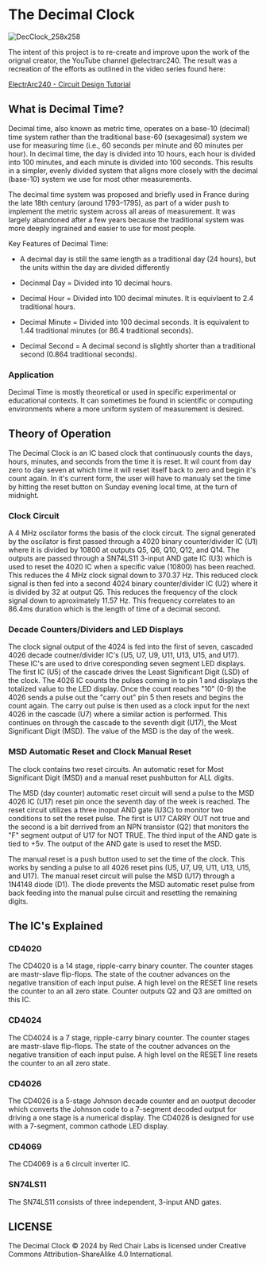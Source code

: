 # The Decimal Clock


![DecClock_258x258](https://github.com/user-attachments/assets/255360fb-0b22-474b-b947-dd372f8bcce5)



The intent of this project is to re-create and improve upon the work of the orignal creator, the YouTube channel @electrarc240. The result was a recreation of the efforts as outlined in the video series found here:

[ElectrArc240 - Circuit Design Tutorial](https://youtube.com/playlist?list=PLLU_IzzSGosPplrq8NabdY06zsDWTVgaa&si=tTeOY5h2Lhq4mCgW)


## What is Decimal Time?

Decimal time, also known as metric time, operates on a base-10 (decimal) time system rather than the traditional base-60 (sexagesimal) system we use for measuring time (i.e., 60 seconds per minute and 60 minutes per hour). In decimal time, the day is divided into 10 hours, each hour is divided into 100 minutes, and each minute is divided into 100 seconds. This results in a simpler, evenly divided system that aligns more closely with the decimal (base-10) system we use for most other measurements.

The decimal time system was proposed and briefly used in France during the late 18th century (around 1793–1795), as part of a wider push to implement the metric system across all areas of measurement. It was largely abandoned after a few years because the traditional system was more deeply ingrained and easier to use for most people.

Key Features of Decimal Time:

- A decimal day is still the same length as a traditional day (24 hours), but the units within the day are divided differently

- Decinmal Day =    Divided into 10 decimal hours.

- Decimal Hour =    Divided into 100 decimal minutes. It is equivlaent to 2.4 traditional hours.

- Decimal Minute =  Divided into 100 decimal seconds. It is equivalent to 1.44 traditional minutes (or 86.4 traditional seconds).

- Decimal Second =  A decimal second is slightly shorter than a traditional second (0.864 traditional seconds).

### Application

Decimal Time is mostly theoretical or used in specific experimental or educational contexts. It can sometimes be found in scientific or computing environments where a more uniform system of measurement is desired.

## Theory of Operation

The Decimal Clock is an IC based clock that continuously counts the days, hours, minutes, and seconds from the time it is reset. It wil count from day zero to day seven at which time it will reset itself back to zero and begin it's count again. In it's current form, the user will have to manualy set the time by hitting the reset button on Sunday evening local time, at the turn of midnight.

### Clock Circuit
A 4 MHz oscilator forms the basis of the clock circuit. The signal generated by the oscilator is first passed through a 4020 binary counter/divider IC (U1) where it is divided by 10800 at outputs Q5, Q6, Q10, Q12, and Q14. The outputs are passed through a SN74LS11 3-input AND gate IC (U3) which is used to reset the 4020 IC when a specific value (10800) has been reached. This reduces the 4 MHz clock signal down to 370.37 Hz. This reduced clock signal is then fed into a second 4024 binary counter/divider IC (U2) where it is divided by 32 at output Q5. This reduces the frequency of the clock signal down to aproximately 11.57 Hz. This frequency correlates to an 86.4ms duration which is the length of time of a decimal second.

### Decade Counters/Dividers and LED Displays
The clock signal output of the 4024 is fed into the first of seven, cascaded 4026 decade coutner/divider IC's (U5, U7, U9, U11, U13, U15, and U17). These IC's are used to drive coresponding seven segment LED displays. The first IC (U5) of the cascade drives the Least Significant Digit (LSD) of the clock. The 4026 IC counts the pulses coming in to pin 1 and displays the totalized value to the LED display. Once the count reaches "10" (0-9) the 4026 sends a pulse out the "carry out" pin 5 then resets and begins the count again. The carry out pulse is then used as a clock input for the next 4026 in the cascade (U7) where a similar action is performed. This continues on through the cascade to the seventh digit (U17), the Most Significant Digit (MSD). The value of the MSD is the day of the week.

### MSD Automatic Reset and Clock Manual Reset
The clock contains two reset circuits. An automatic reset for Most Significant Digit (MSD) and a manual reset pushbutton for ALL digits.

The MSD (day counter) automatic reset circuit will send a pulse to the MSD 4026 IC (U17) reset pin once the seventh day of the week is reached. The reset circuit utilizes a three inoput AND gate (U3C) to monitor two conditions to set the reset pulse. The first is U17 CARRY OUT not true and the second is a bit derrived from an NPN transistor (Q2) that monitors the "F" segment output of U17 for NOT TRUE. The third input of the AND gate is tied to +5v. The output of the AND gate is used to reset the MSD. 

The manual reset is a push button used to set the time of the clock. This works by sending a pulse to all 4026 reset pins (U5, U7, U9, U11, U13, U15, and U17). The manual reset circuit will pulse the MSD (U17) through a 1N4148 diode (D1). The diode prevents the MSD automatic reset pulse from back feeding into the manual pulse circuit and resetting the remaining digits.

## The IC's Explained

### CD4020
The CD4020 is a 14 stage, ripple-carry binary counter. The counter stages are mastr-slave flip-flops. The state of the coutner advances on the negative transition of each input pulse. A high level on the RESET line resets the counter to an all zero state. Counter outputs Q2 and Q3 are omitted on this IC.

### CD4024
The CD4024 is a 7 stage, ripple-carry binary counter. The counter stages are mastr-slave flip-flops. The state of the coutner advances on the negative transition of each input pulse. A high level on the RESET line resets the counter to an all zero state.

### CD4026
The CD4026 is a 5-stage Johnson decade counter and an ouotput decoder which converts the Johnson code to a 7-segment decoded output for driving a one stage is a numerical display. The CD4026 is designed for use with a 7-segment, common cathode LED display.

### CD4069
The CD4069 is a 6 circuit inverter IC.

### SN74LS11
The SN74LS11 consists of three independent, 3-input AND gates.

## LICENSE
The Decimal Clock © 2024 by Red Chair Labs is licensed under Creative Commons Attribution-ShareAlike 4.0 International.

